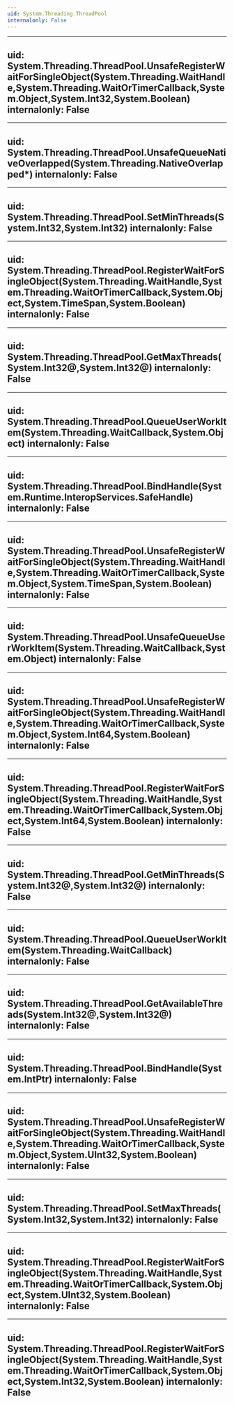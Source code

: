 ```yaml
---
uid: System.Threading.ThreadPool
internalonly: False
---
```


---
uid: System.Threading.ThreadPool.UnsafeRegisterWaitForSingleObject(System.Threading.WaitHandle,System.Threading.WaitOrTimerCallback,System.Object,System.Int32,System.Boolean)
internalonly: False
---

---
uid: System.Threading.ThreadPool.UnsafeQueueNativeOverlapped(System.Threading.NativeOverlapped*)
internalonly: False
---

---
uid: System.Threading.ThreadPool.SetMinThreads(System.Int32,System.Int32)
internalonly: False
---

---
uid: System.Threading.ThreadPool.RegisterWaitForSingleObject(System.Threading.WaitHandle,System.Threading.WaitOrTimerCallback,System.Object,System.TimeSpan,System.Boolean)
internalonly: False
---

---
uid: System.Threading.ThreadPool.GetMaxThreads(System.Int32@,System.Int32@)
internalonly: False
---

---
uid: System.Threading.ThreadPool.QueueUserWorkItem(System.Threading.WaitCallback,System.Object)
internalonly: False
---

---
uid: System.Threading.ThreadPool.BindHandle(System.Runtime.InteropServices.SafeHandle)
internalonly: False
---

---
uid: System.Threading.ThreadPool.UnsafeRegisterWaitForSingleObject(System.Threading.WaitHandle,System.Threading.WaitOrTimerCallback,System.Object,System.TimeSpan,System.Boolean)
internalonly: False
---

---
uid: System.Threading.ThreadPool.UnsafeQueueUserWorkItem(System.Threading.WaitCallback,System.Object)
internalonly: False
---

---
uid: System.Threading.ThreadPool.UnsafeRegisterWaitForSingleObject(System.Threading.WaitHandle,System.Threading.WaitOrTimerCallback,System.Object,System.Int64,System.Boolean)
internalonly: False
---

---
uid: System.Threading.ThreadPool.RegisterWaitForSingleObject(System.Threading.WaitHandle,System.Threading.WaitOrTimerCallback,System.Object,System.Int64,System.Boolean)
internalonly: False
---

---
uid: System.Threading.ThreadPool.GetMinThreads(System.Int32@,System.Int32@)
internalonly: False
---

---
uid: System.Threading.ThreadPool.QueueUserWorkItem(System.Threading.WaitCallback)
internalonly: False
---

---
uid: System.Threading.ThreadPool.GetAvailableThreads(System.Int32@,System.Int32@)
internalonly: False
---

---
uid: System.Threading.ThreadPool.BindHandle(System.IntPtr)
internalonly: False
---

---
uid: System.Threading.ThreadPool.UnsafeRegisterWaitForSingleObject(System.Threading.WaitHandle,System.Threading.WaitOrTimerCallback,System.Object,System.UInt32,System.Boolean)
internalonly: False
---

---
uid: System.Threading.ThreadPool.SetMaxThreads(System.Int32,System.Int32)
internalonly: False
---

---
uid: System.Threading.ThreadPool.RegisterWaitForSingleObject(System.Threading.WaitHandle,System.Threading.WaitOrTimerCallback,System.Object,System.UInt32,System.Boolean)
internalonly: False
---

---
uid: System.Threading.ThreadPool.RegisterWaitForSingleObject(System.Threading.WaitHandle,System.Threading.WaitOrTimerCallback,System.Object,System.Int32,System.Boolean)
internalonly: False
---
